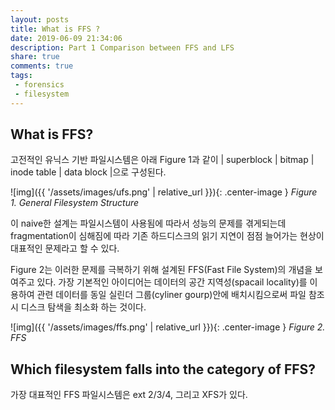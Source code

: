 ```yaml
---
layout: posts
title: What is FFS ?
date: 2019-06-09 21:34:06
description: Part 1 Comparison between FFS and LFS
share: true
comments: true
tags:
 - forensics
 - filesystem
---
```


## What is FFS?

고전적인 유닉스 기반 파일시스템은 아래 Figure 1과 같이 \| superblock \| bitmap \| inode table \| data block \|으로 구성된다.

![img]({{ '/assets/images/ufs.png' | relative_url }}){: .center-image } *Figure 1. General Filesystem Structure*

이 naive한 설계는 파일시스템이 사용됨에 따라서 성능의 문제를 겪게되는데 fragmentation이 심해짐에 따라 기존 하드디스크의 
읽기 지연이 점점 늘어가는 현상이 대표적인 문제라고 할 수 있다.

Figure 2는 이러한 문제를 극복하기 위해 설계된 FFS(Fast File System)의 개념을 보여주고 있다. 가장 기본적인 아이디어는 데이터의 공간 지역성(spacail locality)를 이용하여 관련 데이터를 동일 실린더 그룹(cyliner gourp)안에 배치시킴으로써 파일 참조시 디스크 탐색을 최소화 하는 것이다.

![img]({{ '/assets/images/ffs.png' | relative_url }}){: .center-image } *Figure 2. FFS*

## Which filesystem falls into the category of FFS?

가장 대표적인 FFS 파일시스템은 ext 2/3/4, 그리고 XFS가 있다.
